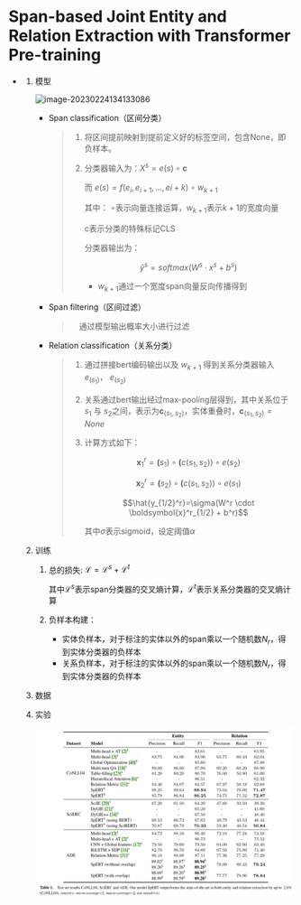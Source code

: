 # Span-based Joint Entity and Relation Extraction with Transformer Pre-training

* 1. 模型

     ![image-20230224134133086](/Users/langming/我的/private/笔记/关系抽取/assets/spert模型图-7845382.png)

     * Span classification（区间分类）

       > 1. 将区间提前映射到提前定义好的标签空间，包含None，即负样本。
       >
       > 2. 分类器输入为：$X^s=e(s)\circ \boldsymbol{c}$
       >
       >    而 $e(s) = f(e_i, e_{i+1}, \ldots, e{i+k})\circ w_{k+1} \tag{1}$
       >
       >    其中： $\circ$表示向量连接运算，$w_{k+1}$表示$k+1$的宽度向量
       >
       >    c表示分类的特殊标记CLS
       >
       >    分类器输出为：
       >
       >    $$\hat{y}^{s}=softmax(W^s \cdot x^s + b^s)\tag{2}$$
       >
       >    * $w_{k+1}$通过一个宽度span向量反向传播得到
       >
       
     * Span filtering（区间过滤）
  
       > 　通过模型输出概率大小进行过滤
  
     * Relation classification（关系分类）
  
       > 1. 通过拼接bert编码输出以及 $w_{k+1}$ 得到关系分类器输入$e_(s_1)$，  $e_(s_2)$
       >
       > 2. 关系通过bert输出经过max-pooling层得到，其中关系位于$s_1$ 与 $s_2$之间，表示为$\boldsymbol{c}_{(s_1,s_2)}$，实体重叠时，$\boldsymbol{c}_{(s_1,s_2)}={None}$
       >
       > 3. 计算方式如下：
       >
       >    $$\boldsymbol{x}^r_1=\boldsymbol(s_1) \circ \boldsymbol(c(s_1,s_2)) \circ e(s_2)  \tag{3}$$
       >
       >    $$\boldsymbol{x}^r_2=\boldsymbol(s_2) \circ \boldsymbol(c(s_1,s_2)) \circ e(s_1) \tag{4}$$
       >
       >    $$\hat{y_{1/2}^r}=\sigma(W^r \cdot \boldsymbol{x}^r_{1/2} + b^r)$$
       >    
       >    其中$\sigma$表示sigmoid，设定阈值$\alpha$
       >
  
  2. 训练
  
     1. 总的损失:        $\mathcal{L} = \mathcal{L}^s+\mathcal{L}^t$
  
        其中$\mathcal{L}^s$表示span分类器的交叉熵计算，$\mathcal{L}^t$表示关系分类器的交叉熵计算
  
     2. 负样本构建：
        * 实体负样本，对于标注的实体以外的span乘以一个随机数$N_r$，得到实体分类器的负样本
        * 关系负样本，对于标注的实体以外的span乘以一个随机数$N_r$，得到实体分类器的负样本                                                                                                                                              
  
  3. 数据
  
  4. 实验
  
     ![image-20230225200018387](assets/image-20230225200018387.png)